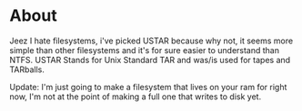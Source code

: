 # About

Jeez I hate filesystems, i've picked USTAR because why not, it seems more simple than other filesystems and it's for sure easier to understand than NTFS. USTAR Stands for Unix Standard TAR and was/is used for tapes and TARballs.

Update: I'm just going to make a filesystem that lives on your ram for right now, I'm not at the point of making a full one that writes to disk yet.
